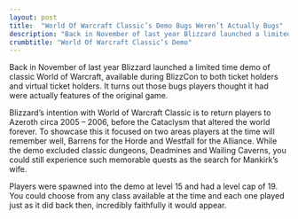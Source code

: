 ```yaml
---
layout: post
title:  "World Of Warcraft Classic’s Demo Bugs Weren’t Actually Bugs"
description: "Back in November of last year Blizzard launched a limited time demo of classic World of Warcraft"
crumbtitle: "World Of Warcraft Classic’s Demo"
---
```

Back in November of last year Blizzard launched a limited time demo of classic World of Warcraft, available during BlizzCon to both ticket holders and virtual ticket holders. It turns out those bugs players thought it had were actually features of the original game.

Blizzard’s intention with World of Warcraft Classic is to return players to Azeroth circa 2005 – 2006, before the Cataclysm that altered the world forever. To showcase this it focused on two areas players at the time will remember well, Barrens for the Horde and Westfall for the Alliance. While the demo excluded classic dungeons, Deadmines and Wailing Caverns, you could still experience such memorable quests as the search for Mankirk’s wife.

Players were spawned into the demo at level 15 and had a level cap of 19. You could choose from any class available at the time and each one played just as it did back then, incredibly faithfully it would appear.
